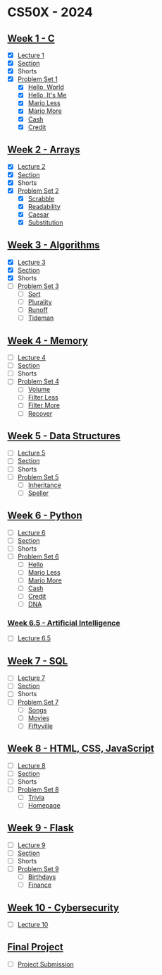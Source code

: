 # CS50X - 2024

## [Week 1 - C](https://cs50.harvard.edu/x/2024/weeks/1/)
- [x] [Lecture 1](https://video.cs50.io/cwtpLIWylAw)
- [x] [Section](https://video.cs50.io/Tw2-No1J5j0)
- [x] Shorts
- [x] [Problem Set 1](https://cs50.harvard.edu/x/2024/psets/1/)
    - [x] [Hello, World](https://cs50.harvard.edu/x/2024/psets/1/world/)
    - [x] [Hello, It's Me](https://cs50.harvard.edu/x/2024/psets/1/me/)
    - [x] [Mario Less](https://cs50.harvard.edu/x/2024/psets/1/mario/less/)
    - [x] [Mario More](https://cs50.harvard.edu/x/2024/psets/1/mario/more/)
    - [x] [Cash](https://cs50.harvard.edu/x/2024/psets/1/cash/)
    - [x] [Credit](https://cs50.harvard.edu/x/2024/psets/1/credit/)

## [Week 2 - Arrays](https://cs50.harvard.edu/x/2024/weeks/2/)
- [x] [Lecture 2](https://video.cs50.io/4vU4aEFmTSo)
- [x] [Section](https://video.cs50.io/tnbPMzwSN7A)
- [X] Shorts
- [X] [Problem Set 2](https://cs50.harvard.edu/x/2024/psets/2/)
    - [X] [Scrabble](https://cs50.harvard.edu/x/2024/psets/2/scrabble/)
    - [X] [Readability](https://cs50.harvard.edu/x/2024/psets/2/readability/)
    - [X] [Caesar](https://cs50.harvard.edu/x/2024/psets/2/caesar/)
    - [X] [Substitution](https://cs50.harvard.edu/x/2024/psets/2/substitution/)

## [Week 3 - Algorithms](https://cs50.harvard.edu/x/2024/weeks/3/)
- [X] [Lecture 3](https://video.cs50.io/jZzyERW7h1A?screen=Mxgh1eRQVCU)
- [X] [Section](https://video.cs50.io/DdaRHPGhe-E)
- [X] Shorts
- [ ] [Problem Set 3](https://cs50.harvard.edu/x/2024/psets/3/)
    - [ ] [Sort](https://cs50.harvard.edu/x/2024/psets/3/sort/)
    - [ ] [Plurality](https://cs50.harvard.edu/x/2024/psets/3/plurality/)
    - [ ] [Runoff](https://cs50.harvard.edu/x/2024/psets/3/runoff/)
    - [ ] [Tideman](https://cs50.harvard.edu/x/2024/psets/3/tideman/)

## [Week 4 - Memory](https://cs50.harvard.edu/x/2024/weeks/4/)
- [ ] [Lecture 4](https://video.cs50.io/placeholder)
- [ ] [Section](https://video.cs50.io/placeholder)
- [ ] Shorts
- [ ] [Problem Set 4](https://cs50.harvard.edu/x/2024/psets/4/)
    - [ ] [Volume](https://cs50.harvard.edu/x/2024/psets/4/volume/)
    - [ ] [Filter Less](https://cs50.harvard.edu/x/2024/psets/4/filter/less/)
    - [ ] [Filter More](https://cs50.harvard.edu/x/2024/psets/4/filter/more/)
    - [ ] [Recover](https://cs50.harvard.edu/x/2024/psets/4/recover/)

## [Week 5 - Data Structures](https://cs50.harvard.edu/x/2024/weeks/5/)
- [ ] [Lecture 5](https://video.cs50.io/placeholder)
- [ ] [Section](https://video.cs50.io/placeholder)
- [ ] Shorts
- [ ] [Problem Set 5](https://cs50.harvard.edu/x/2024/psets/5/)
    - [ ] [Inheritance](https://cs50.harvard.edu/x/2024/psets/5/inheritance/)
    - [ ] [Speller](https://cs50.harvard.edu/x/2024/psets/5/speller/)

## [Week 6 - Python](https://cs50.harvard.edu/x/2024/weeks/6/)
- [ ] [Lecture 6](https://video.cs50.io/placeholder)
- [ ] [Section](https://video.cs50.io/placeholder)
- [ ] Shorts
- [ ] [Problem Set 6](https://cs50.harvard.edu/x/2024/psets/6/)
    - [ ] [Hello](https://cs50.harvard.edu/x/2024/psets/6/hello/)
    - [ ] [Mario Less](https://cs50.harvard.edu/x/2024/psets/6/mario/less/)
    - [ ] [Mario More](https://cs50.harvard.edu/x/2024/psets/6/mario/more/)
    - [ ] [Cash](https://cs50.harvard.edu/x/2024/psets/6/cash/)
    - [ ] [Credit](https://cs50.harvard.edu/x/2024/psets/6/credit/)
    - [ ] [DNA](https://cs50.harvard.edu/x/2024/psets/6/dna/)

### [Week 6.5 - Artificial Intelligence]()
- [ ] [Lecture 6.5](https://video.cs50.io/placeholder)

## [Week 7 - SQL](https://cs50.harvard.edu/x/2024/weeks/7/)
- [ ] [Lecture 7](https://video.cs50.io/placeholder)
- [ ] [Section](https://video.cs50.io/placeholder)
- [ ] Shorts
- [ ] [Problem Set 7](https://cs50.harvard.edu/x/2024/psets/7/)
    - [ ] [Songs](https://cs50.harvard.edu/x/2024/psets/7/songs/)
    - [ ] [Movies](https://cs50.harvard.edu/x/2024/psets/7/movies/)
    - [ ] [Fiftyville](https://cs50.harvard.edu/x/2024/psets/7/fiftyville/)

## [Week 8 - HTML, CSS, JavaScript](https://cs50.harvard.edu/x/2024/weeks/8/)
- [ ] [Lecture 8](https://video.cs50.io/placeholder)
- [ ] [Section](https://video.cs50.io/placeholder)
- [ ] Shorts
- [ ] [Problem Set 8](https://cs50.harvard.edu/x/2024/psets/8/)
    - [ ] [Trivia](https://cs50.harvard.edu/x/2024/psets/8/trivia/)
    - [ ] [Homepage](https://cs50.harvard.edu/x/2024/psets/8/homepage/)

## [Week 9 - Flask](https://cs50.harvard.edu/x/2024/weeks/9/)
- [ ] [Lecture 9](https://video.cs50.io/placeholder)
- [ ] [Section](https://video.cs50.io/placeholder)
- [ ] Shorts
- [ ] [Problem Set 9](https://cs50.harvard.edu/x/2024/psets/9/)
    - [ ] [Birthdays](https://cs50.harvard.edu/x/2024/psets/9/birthdays/)
    - [ ] [Finance](https://cs50.harvard.edu/x/2024/psets/9/finance/)

## [Week 10 - Cybersecurity](https://cs50.harvard.edu/x/2024/weeks/10/)
- [ ] [Lecture 10](https://video.cs50.io/placeholder)

## [Final Project](https://cs50.harvard.edu/x/2024/final/)
- [ ] [Project Submission](https://cs50.harvard.edu/x/2024/final/)
